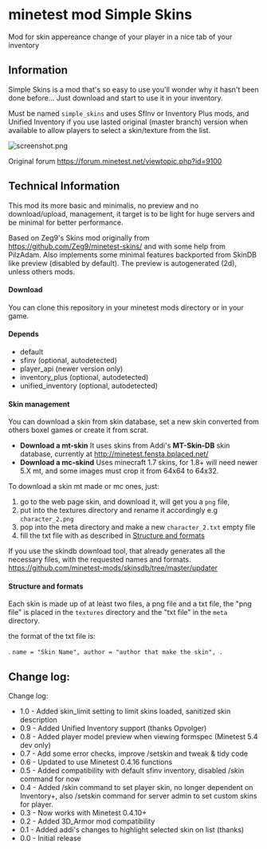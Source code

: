 minetest mod Simple Skins
=========================

Mod for skin appereance change of your player in a nice tab of your inventory

Information
------------

Simple Skins is a mod that's so easy to use you'll wonder why it hasn't been
done before... Just download and start to use it in your inventory.

Must be named `simple_skins` and uses SfInv or Inventory Plus mods,
and Unified Inventory if you use lasted original (master branch)
version when available to allow players to select a skin/texture from the list.

![screenshot.png](screenshot.png)

Original forum https://forum.minetest.net/viewtopic.php?id=9100

Technical Information
---------------------

This mod its more basic and minimalis, no preview and no download/upload, management,
it target is to be light for huge servers and be minimal for better performance.

Based on Zeg9's Skins mod originally from https://github.com/Zeg9/minetest-skins/ and
with some help from PilzAdam. Also implements some minimal features backported from SkinDB
like preview (disabled by default). The preview is autogenerated (2d), unless others mods.

#### Download

You can clone this repository in your minetest mods directory or in your game.

#### Depends

* default
* sfinv (optional, autodetected)
* player_api (newer version only)
* inventory_plus (optional, autodetected)
* unified_inventory (optional, autodetected)

#### Skin management

You can download a skin from skin database, set a new skin converted
from others boxel games or create it from scrat.

* **Download a mt-skin** It uses skins from Addi's **MT-Skin-DB**
skin database, currently at http://minetest.fensta.bplaced.net/
* **Download a mc-skind** Uses minecraft 1.7 skins, for 1.8+ will need newer 5.X mt,
and some images must crop it from 64x64 to 64x32.

To download a skin mt made or mc ones, just:
1. go to the web page skin, and download it, will get you a `png` file,
2. put into the textures directory and rename it accordingly e.g `character_2.png`
3. pop into the meta directory and make a new `character_2.txt` empty file
4. fill the txt file with as described in [Structure and formats](#structure-and-formats)

If you use the skindb download tool, that already generates all
the necessary files, with the requested names and formats. https://github.com/minetest-mods/skinsdb/tree/master/updater

#### Structure and formats

Each skin is made up of at least two files, a png file and a txt file,
the "png file" is placed in the `textures` directory and
the "txt file" in the `meta` directory.

the format of the txt file is:

. ```
name = "Skin Name",
author = "author that make the skin",
. ```

Change log:
-----------

Change log:

- 1.0 - Added skin_limit setting to limit skins loaded, sanitized skin description
- 0.9 - Added Unified Inventory support (thanks Opvolger)
- 0.8 - Added player model preview when viewing formspec (Minetest 5.4 dev only)
- 0.7 - Add some error checks, improve /setskin and tweak & tidy code
- 0.6 - Updated to use Minetest 0.4.16 functions
- 0.5 - Added compatibility with default sfinv inventory, disabled /skin command for now
- 0.4 - Added /skin command to set player skin, no longer dependent on Inventory+, also /setskin command for server admin to set custom skins for player.
- 0.3 - Now works with Minetest 0.4.10+
- 0.2 - Added 3D_Armor mod compatibility
- 0.1 - Added addi's changes to highlight selected skin on list (thanks)
- 0.0 - Initial release
